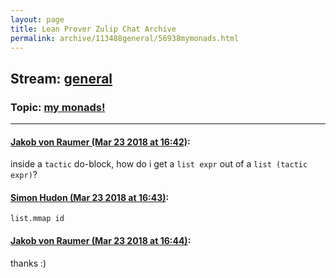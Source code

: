 ```yaml
---
layout: page
title: Lean Prover Zulip Chat Archive 
permalink: archive/113488general/56938mymonads.html
---
```


## Stream: [general](index.html)
### Topic: [my monads!](56938mymonads.html)

---

#### [Jakob von Raumer (Mar 23 2018 at 16:42)](https://leanprover.zulipchat.com/#narrow/stream/113488-general/topic/my%20monads%21/near/124112923):
inside a `tactic` do-block, how do i get a `list expr` out of a `list (tactic expr)`?

#### [Simon Hudon (Mar 23 2018 at 16:43)](https://leanprover.zulipchat.com/#narrow/stream/113488-general/topic/my%20monads%21/near/124112943):
`list.mmap id`

#### [Jakob von Raumer (Mar 23 2018 at 16:44)](https://leanprover.zulipchat.com/#narrow/stream/113488-general/topic/my%20monads%21/near/124113009):
thanks :)

